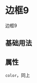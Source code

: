 <!-- 加载 demo 组件 start -->
<script setup>
import demo from './demo.vue'
</script>
<!-- 加载 demo 组件 end -->

<!-- 正文开始 -->

# 边框9

边框9

## 基础用法
<Preview comp-name="BorderBox9" demo-name="demo">
  <demo />
</Preview>

## 属性
`color`，同上
